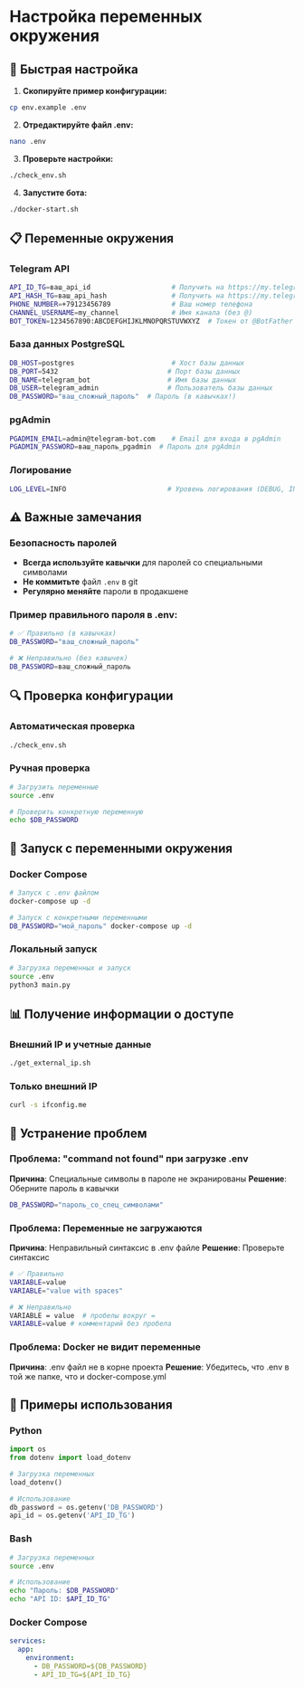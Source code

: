 # Настройка переменных окружения

## 🔧 Быстрая настройка

1. **Скопируйте пример конфигурации:**
```bash
cp env.example .env
```

2. **Отредактируйте файл .env:**
```bash
nano .env
```

3. **Проверьте настройки:**
```bash
./check_env.sh
```

4. **Запустите бота:**
```bash
./docker-start.sh
```

## 📋 Переменные окружения

### Telegram API
```bash
API_ID_TG=ваш_api_id                    # Получить на https://my.telegram.org
API_HASH_TG=ваш_api_hash                # Получить на https://my.telegram.org
PHONE_NUMBER=+79123456789               # Ваш номер телефона
CHANNEL_USERNAME=my_channel             # Имя канала (без @)
BOT_TOKEN=1234567890:ABCDEFGHIJKLMNOPQRSTUVWXYZ  # Токен от @BotFather
```

### База данных PostgreSQL
```bash
DB_HOST=postgres                        # Хост базы данных
DB_PORT=5432                           # Порт базы данных
DB_NAME=telegram_bot                   # Имя базы данных
DB_USER=telegram_admin                 # Пользователь базы данных
DB_PASSWORD="ваш_сложный_пароль"  # Пароль (в кавычках!)
```

### pgAdmin
```bash
PGADMIN_EMAIL=admin@telegram-bot.com    # Email для входа в pgAdmin
PGADMIN_PASSWORD=ваш_пароль_pgadmin  # Пароль для pgAdmin
```

### Логирование
```bash
LOG_LEVEL=INFO                         # Уровень логирования (DEBUG, INFO, WARNING, ERROR)
```

## ⚠️ Важные замечания

### Безопасность паролей
- **Всегда используйте кавычки** для паролей со специальными символами
- **Не коммитьте** файл `.env` в git
- **Регулярно меняйте** пароли в продакшене

### Пример правильного пароля в .env:
```bash
# ✅ Правильно (в кавычках)
DB_PASSWORD="ваш_сложный_пароль"

# ❌ Неправильно (без кавычек)
DB_PASSWORD=ваш_сложный_пароль
```

## 🔍 Проверка конфигурации

### Автоматическая проверка
```bash
./check_env.sh
```

### Ручная проверка
```bash
# Загрузить переменные
source .env

# Проверить конкретную переменную
echo $DB_PASSWORD
```

## 🚀 Запуск с переменными окружения

### Docker Compose
```bash
# Запуск с .env файлом
docker-compose up -d

# Запуск с конкретными переменными
DB_PASSWORD="мой_пароль" docker-compose up -d
```

### Локальный запуск
```bash
# Загрузка переменных и запуск
source .env
python3 main.py
```

## 📊 Получение информации о доступе

### Внешний IP и учетные данные
```bash
./get_external_ip.sh
```

### Только внешний IP
```bash
curl -s ifconfig.me
```

## 🔧 Устранение проблем

### Проблема: "command not found" при загрузке .env
**Причина**: Специальные символы в пароле не экранированы
**Решение**: Оберните пароль в кавычки
```bash
DB_PASSWORD="пароль_со_спец_символами"
```

### Проблема: Переменные не загружаются
**Причина**: Неправильный синтаксис в .env файле
**Решение**: Проверьте синтаксис
```bash
# ✅ Правильно
VARIABLE=value
VARIABLE="value with spaces"

# ❌ Неправильно
VARIABLE = value  # пробелы вокруг =
VARIABLE=value # комментарий без пробела
```

### Проблема: Docker не видит переменные
**Причина**: .env файл не в корне проекта
**Решение**: Убедитесь, что .env в той же папке, что и docker-compose.yml

## 📝 Примеры использования

### Python
```python
import os
from dotenv import load_dotenv

# Загрузка переменных
load_dotenv()

# Использование
db_password = os.getenv('DB_PASSWORD')
api_id = os.getenv('API_ID_TG')
```

### Bash
```bash
# Загрузка переменных
source .env

# Использование
echo "Пароль: $DB_PASSWORD"
echo "API ID: $API_ID_TG"
```

### Docker Compose
```yaml
services:
  app:
    environment:
      - DB_PASSWORD=${DB_PASSWORD}
      - API_ID_TG=${API_ID_TG}
```
